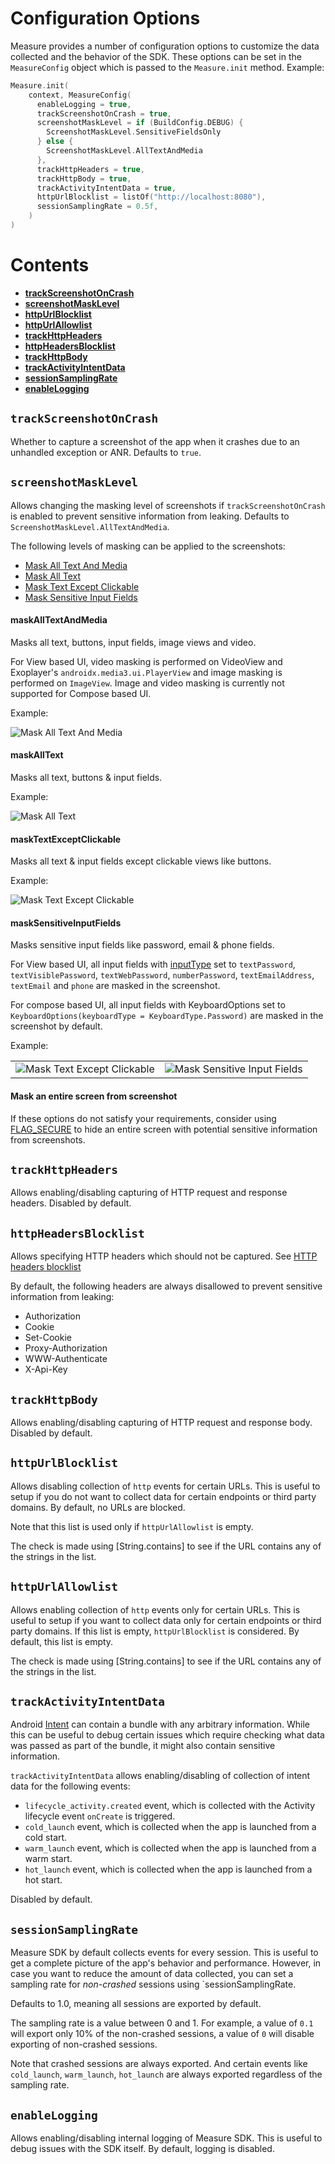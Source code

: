 # Configuration Options

Measure provides a number of configuration options to customize the data collected and the behavior of the SDK. These
options can be set in the `MeasureConfig` object which is passed to the `Measure.init` method. Example:

```kotlin
Measure.init(
    context, MeasureConfig(
      enableLogging = true,
      trackScreenshotOnCrash = true,
      screenshotMaskLevel = if (BuildConfig.DEBUG) {
        ScreenshotMaskLevel.SensitiveFieldsOnly
      } else {
        ScreenshotMaskLevel.AllTextAndMedia
      },
      trackHttpHeaders = true,
      trackHttpBody = true,
      trackActivityIntentData = true,
      httpUrlBlocklist = listOf("http://localhost:8080"),
      sessionSamplingRate = 0.5f,
    )
)
```

# Contents

* [**trackScreenshotOnCrash**](#trackScreenshotOnCrash)
* [**screenshotMaskLevel**](#screenshotMaskLevel)
* [**httpUrlBlocklist**](#httpUrlBlocklist)
* [**httpUrlAllowlist**](#httpUrlAllowlist)
* [**trackHttpHeaders**](#trackHttpHeaders)
* [**httpHeadersBlocklist**](#httpHeadersBlocklist)
* [**trackHttpBody**](#trackHttpBody)
* [**trackActivityIntentData**](#trackActivityIntentData)
* [**sessionSamplingRate**](#sessionSamplingRate)
* [**enableLogging**](#enableLogging)

## `trackScreenshotOnCrash`

Whether to capture a screenshot of the app when it crashes due to an unhandled exception or ANR.
Defaults to `true`.

## `screenshotMaskLevel`

Allows changing the masking level of screenshots if `trackScreenshotOnCrash` is enabled to prevent sensitive
information from leaking. Defaults to `ScreenshotMaskLevel.AllTextAndMedia`.

The following levels of masking can be applied to the screenshots:

* [Mask All Text And Media](#maskalltextandmedia)
* [Mask All Text](#maskalltext)
* [Mask Text Except Clickable](#masktextexceptclickable)
* [Mask Sensitive Input Fields](#masksensitiveinputfields)

#### maskAllTextAndMedia

Masks all text, buttons, input fields, image views and video.

For View based UI, video masking is performed on VideoView and Exoplayer's `androidx.media3.ui.PlayerView`
and image masking is performed on `ImageView`. Image and video masking is currently not supported for Compose based UI.

Example:

![Mask All Text And Media](images/maskAllTextAndMedia.png)

#### maskAllText

Masks all text, buttons & input fields.

Example:

![Mask All Text](images/maskAllText.png)

#### maskTextExceptClickable

Masks all text & input fields except clickable views like buttons.

Example:

![Mask Text Except Clickable](images/maskTextExceptClickable.png)

#### maskSensitiveInputFields

Masks sensitive input fields like password, email & phone fields.

For View based UI, all input fields
with [inputType](https://developer.android.com/reference/android/text/InputType)
set to `textPassword`, `textVisiblePassword`, `textWebPassword`, `numberPassword`, `textEmailAddress`, `textEmail`
and `phone` are masked in the screenshot.

For compose based UI, all input fields with KeyboardOptions set
to `KeyboardOptions(keyboardType = KeyboardType.Password)`
are masked in the screenshot by default.

Example:

|                                                                     |                                                                     |
|---------------------------------------------------------------------|---------------------------------------------------------------------|
| ![Mask Text Except Clickable](images/maskSensitiveInputFields2.png) | ![Mask Sensitive Input Fields](images/maskSensitiveInputFields.png) |

#### Mask an entire screen from screenshot

If these options do not satisfy your requirements, consider
using [FLAG_SECURE](https://developer.android.com/reference/android/view/WindowManager.LayoutParams#FLAG_SECURE) to hide
an entire screen with potential sensitive information from screenshots.

## `trackHttpHeaders`

Allows enabling/disabling capturing of HTTP request and response headers. Disabled by default.

## `httpHeadersBlocklist`

Allows specifying HTTP headers which should not be captured.
See [HTTP headers blocklist](features/feature_network_monitoring.md#httpHeadersBlocklist)

By default, the following headers are always disallowed to prevent sensitive information from
leaking:

* Authorization
* Cookie
* Set-Cookie
* Proxy-Authorization
* WWW-Authenticate
* X-Api-Key


## `trackHttpBody`

Allows enabling/disabling capturing of HTTP request and response body. Disabled by default.

## `httpUrlBlocklist`

Allows disabling collection of `http` events for certain URLs. This is useful to setup if you do not
want to collect data for certain endpoints or third party domains. By default, no URLs are blocked.

Note that this list is used only if `httpUrlAllowlist` is empty.

The check is made using [String.contains] to see if the URL contains any of the strings in
the list.

## `httpUrlAllowlist`

Allows enabling collection of `http` events only for certain URLs. This is useful to setup if you want
to collect data only for certain endpoints or third party domains. If this list is empty, `httpUrlBlocklist` is
considered. By default, this list is empty.

The check is made using [String.contains] to see if the URL contains any of the strings in
the list.

## `trackActivityIntentData`

Android [Intent](https://developer.android.com/reference/android/content/Intent#standard-extra-data)
can contain
a bundle with any arbitrary information. While this can be useful to debug certain issues which
require
checking what data was passed as part of the bundle, it might also contain sensitive information.

`trackActivityIntentData` allows enabling/disabling of collection of intent data for the following events:

* `lifecycle_activity.created` event, which is collected with the Activity lifecycle
  event `onCreate` is triggered.
* `cold_launch` event, which is collected when the app is launched from a cold start.
* `warm_launch` event, which is collected when the app is launched from a warm start.
* `hot_launch` event, which is collected when the app is launched from a hot start.

Disabled by default.

## `sessionSamplingRate`

Measure SDK by default collects events for every session. This is useful to get a complete picture of
the app's behavior and performance. However, in case you want to reduce the amount of data
collected, you can set a sampling rate for _non-crashed_ sessions using `sessionSamplingRate.

Defaults to 1.0, meaning all sessions are exported by default.

The sampling rate is a value between 0 and 1. For example, a value of `0.1` will export only 10%
of the non-crashed sessions, a value of `0` will disable exporting of non-crashed sessions.

Note that crashed sessions are always exported. And certain events like `cold_launch`, `warm_launch`,
`hot_launch` are always exported regardless of the sampling rate.

## `enableLogging`

Allows enabling/disabling internal logging of Measure SDK. This is useful to debug issues with the SDK
itself. By default, logging is disabled.
